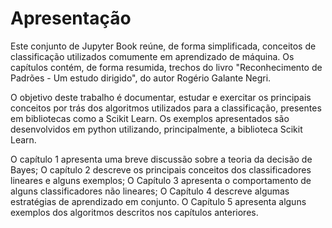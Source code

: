 <style>
    legend {
        font-size: 16px;
    }
    main {
        text-align: justify;
    }
</style>

# Apresentação

Este conjunto de Jupyter Book reúne, de forma simplificada, conceitos de classificação utilizados comumente em aprendizado de máquina. Os capítulos contém, de forma resumida, trechos do livro "Reconhecimento de Padrões - Um estudo dirigido", do autor Rogério Galante Negri.

O objetivo deste trabalho é documentar, estudar e exercitar os principais conceitos por trás dos algoritmos utilizados para a classificação, presentes em bibliotecas como a Scikit Learn. Os exemplos apresentados são desenvolvidos em python utilizando, principalmente, a biblioteca Scikit Learn.

O capítulo 1 apresenta uma breve discussão sobre a teoria da decisão de Bayes; O capítulo 2 descreve os principais conceitos dos classificadores lineares e alguns exemplos; O Capítulo 3 apresenta o comportamento de alguns classificadores não lineares; O Capítulo 4 descreve algumas estratégias de aprendizado em conjunto. O Capítulo 5 apresenta alguns exemplos dos algoritmos descritos nos capítulos anteriores.

```{tableofcontents}
```
